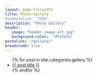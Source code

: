 ```yaml
---
layout: page-fullwidth
title: Photo Gallery
#subheadline: "TODO"
description: "Photo Gallery"
header:
   image: "header_image_alt.jpg"
   background-color:  "#fafafa"
permalink: "/gallery/"
breadcrumb: true
---
```


<ul>
    {% for post in site.categories.gallery %}
    <li><a href="{{ site.url }}{{ post.url }}">{{ post.title }}</a></li>
    {% endfor %}
</ul>
